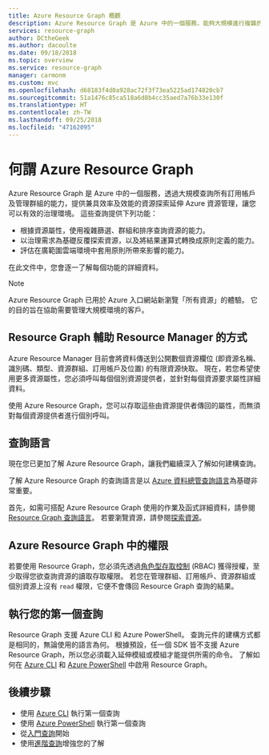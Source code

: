 ```yaml
---
title: Azure Resource Graph 概觀
description: Azure Resource Graph 是 Azure 中的一個服務，能夠大規模進行複雜的資源查詢。
services: resource-graph
author: DCtheGeek
ms.author: dacoulte
ms.date: 09/18/2018
ms.topic: overview
ms.service: resource-graph
manager: carmonm
ms.custom: mvc
ms.openlocfilehash: d68183f4d0a928ac72f3f73ea5225ad174820cb7
ms.sourcegitcommit: 51a1476c85ca518a6d8b4cc35aed7a76b33e130f
ms.translationtype: HT
ms.contentlocale: zh-TW
ms.lasthandoff: 09/25/2018
ms.locfileid: "47162095"
---
```

# <a name="what-is-azure-resource-graph"></a>何謂 Azure Resource Graph

Azure Resource Graph 是 Azure 中的一個服務，透過大規模查詢所有訂用帳戶及管理群組的能力，提供兼具效率及效能的資源探索延伸 Azure 資源管理，讓您可以有效的治理環境。 這些查詢提供下列功能：

- 根據資源屬性，使用複雜篩選、群組和排序查詢資源的能力。
- 以治理需求為基礎反覆探索資源，以及將結果運算式轉換成原則定義的能力。
- 評估在廣範圍雲端環境中套用原則所帶來影響的能力。

在此文件中，您會逐一了解每個功能的詳細資料。

> [!NOTE]
> Azure Resource Graph 已用於 Azure 入口網站新瀏覽「所有資源」的體驗。 它的目的旨在協助需要管理大規模環境的客戶。

## <a name="how-does-resource-graph-complement-azure-resource-manager"></a>Resource Graph 輔助 Resource Manager 的方式

Azure Resource Manager 目前會將資料傳送到公開數個資源欄位 (即資源名稱、識別碼、類型、資源群組、訂用帳戶及位置) 的有限資源快取。 現在，若您希望使用更多資源屬性，您必須呼叫每個個別資源提供者，並針對每個資源要求屬性詳細資料。

使用 Azure Resource Graph，您可以存取這些由資源提供者傳回的屬性，而無須對每個資源提供者進行個別呼叫。

## <a name="the-query-language"></a>查詢語言

現在您已更加了解 Azure Resource Graph，讓我們繼續深入了解如何建構查詢。

了解 Azure Resource Graph 的查詢語言是以 [Azure 資料總管查詢語言](../../data-explorer/data-explorer-overview.md)為基礎非常重要。

首先，如需可搭配 Azure Resource Graph 使用的作業及函式詳細資料，請參閱 [Resource Graph 查詢語言](./concepts/query-language.md)。 若要瀏覽資源，請參閱[探索資源](./concepts/explore-resources.md)。

## <a name="permissions-in-azure-resource-graph"></a>Azure Resource Graph 中的權限

若要使用 Resource Graph，您必須先透過[角色型存取控制](../../role-based-access-control/overview.md) (RBAC) 獲得授權，至少取得您欲查詢資源的讀取存取權限。 若您在管理群組、訂用帳戶、資源群組或個別資源上沒有 `read` 權限，它便不會傳回 Resource Graph 查詢的結果。

## <a name="running-your-first-query"></a>執行您的第一個查詢

Resource Graph 支援 Azure CLI 和 Azure PowerShell。 查詢元件的建構方式都是相同的，無論使用的語言為何。 根據預設，任一個 SDK 皆不支援 Azure Resource Graph，所以您必須載入延伸模組或模組才能提供所需的命令。
了解如何在 [Azure CLI](first-query-azurecli.md#add-the-resource-graph-extension) 和 [Azure PowerShell](first-query-powershell.md#add-the-resource-graph-module) 中啟用 Resource Graph。

## <a name="next-steps"></a>後續步驟

- 使用 [Azure CLI](first-query-azurecli.md) 執行第一個查詢
- 使用 [Azure PowerShell](first-query-powershell.md) 執行第一個查詢
- 從[入門查詢](./samples/starter.md)開始
- 使用[進階查詢](./samples/advanced.md)增強您的了解